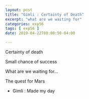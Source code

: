 ```yaml
---
layout: post
title: "Gimli : Certainty of Death"
excerpt: "what are we waiting for"
categories: exp56
tags: [ exp56 ]
date: 2019-04-22T08:08:50-04:00

---
```


Certainty of death

Small chance of success

What are we waiting for...


The quest for Mars

- Gimli : Made my day
